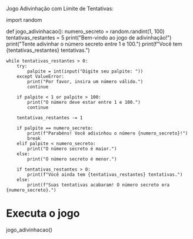 Jogo Adivinhação com Limite de Tentativas:



import random

def jogo_adivinhacao():
    numero_secreto = random.randint(1, 100)
    tentativas_restantes = 5
    print("Bem-vindo ao jogo de adivinhação!")
    print("Tente adivinhar o número secreto entre 1 e 100.")
    print(f"Você tem {tentativas_restantes} tentativas.")

    while tentativas_restantes > 0:
        try:
            palpite = int(input("Digite seu palpite: "))
        except ValueError:
            print("Por favor, insira um número válido.")
            continue

        if palpite < 1 or palpite > 100:
            print("O número deve estar entre 1 e 100.")
            continue

        tentativas_restantes -= 1

        if palpite == numero_secreto:
            print(f"Parabéns! Você adivinhou o número {numero_secreto}!")
            break
        elif palpite < numero_secreto:
            print("O número secreto é maior.")
        else:
            print("O número secreto é menor.")

        if tentativas_restantes > 0:
            print(f"Você ainda tem {tentativas_restantes} tentativas.")
        else:
            print(f"Suas tentativas acabaram! O número secreto era {numero_secreto}.")

# Executa o jogo
jogo_adivinhacao()
